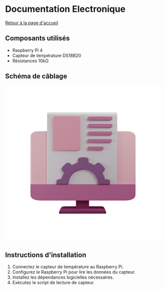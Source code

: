 # Documentation Electronique

[Retour à la page d'accueil](../index.md)

## Composants utilisés
- Raspberry Pi 4
- Capteur de température DS18B20
- Résistances 10kΩ

## Schéma de câblage
![Schéma de câblage](../images/electronics_schema.png)

## Instructions d'installation
1. Connectez le capteur de température au Raspberry Pi.
2. Configurez le Raspberry Pi pour lire les données du capteur.
3. Installez les dépendances logicielles nécessaires.
4. Exécutez le script de lecture de capteur.
